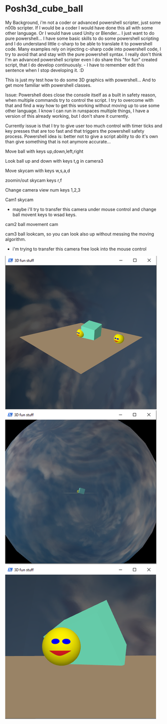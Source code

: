 # Posh3d_cube_ball
My Background, i'm not a coder or advanced powershell scripter, just some n00b scripter. If I would be a coder I would have done this all with some other language. Or I would have used Unity or Blender... I just want to do pure powershell...
I have some basic skills to do some powershell scripting and I do understand little c-sharp to be able to translate it to powershell code.
Many examples rely on injecting c-sharp code into powershell code, I try to avoid that and stay with the pure powershell syntax.
I really don't think I'm an advanced powershell scripter even I do share this "for fun" created script, that I do develop continuously. - I have to remember edit this sentence when I stop developing it. :D

This is just my test how to do some 3D graphics with powershell...
And to get more familiar with powershell classes.

Issue: Powershell does close the console itself as a built in safety reason, when multiple commands try to control the script.
I try to overcome with that and find a way how to get this working without moving up to use some other language.
I know I can run in runspaces multiple things, I have a version of this already working, but I don't share it currently.

Currently issue is that I try to give user too much control with timer ticks and key presses that are too fast and that triggers the powershell safety process.
Powershell idea is: better not to give a script ability to do it's own than give something that is not anymore accurate...

Move ball with keys up,down,left,right

Look ball up and down with keys t,g in camera3

Move skycam with keys w,s,a,d

zoomin/out skycam keys r,f

Change camera view num keys 1,2,3

Cam1 skycam
- maybe i'll try to transfer this camera under mouse control and change ball movent keys to wsad keys.

cam2 ball movement cam

cam3 ball lookcam, so you can look also up without messing the moving algorithm.
- i'm trying to transfer this camera free look into the mouse control

![fun1](/Screenshots/fun1.PNG)
![fun2](/Screenshots/fun2.PNG)
![fun3](/Screenshots/fun3.PNG)

